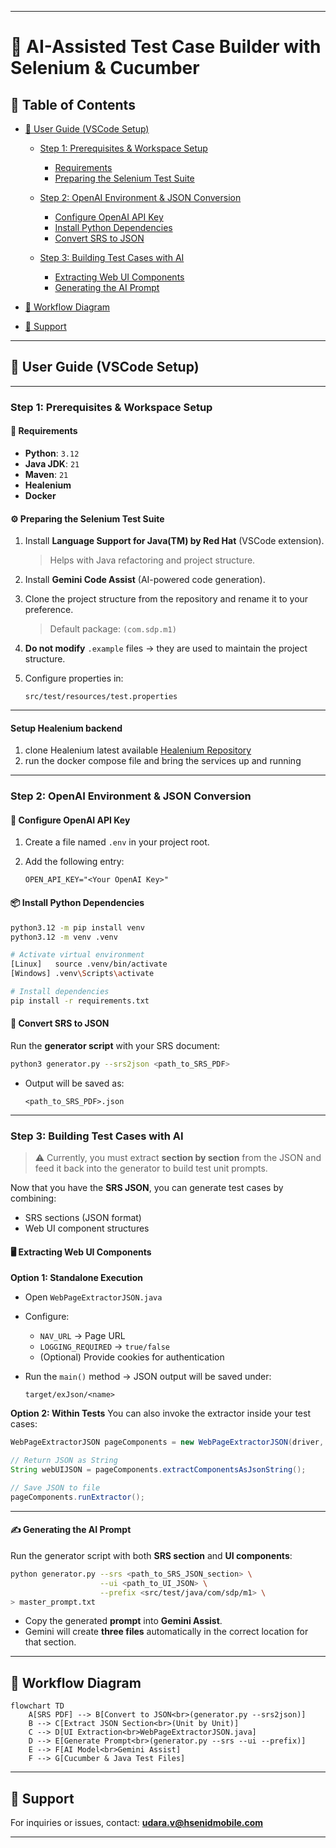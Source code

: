 
---

# 🚀 AI-Assisted Test Case Builder with Selenium & Cucumber

## 📑 Table of Contents

* [📘 User Guide (VSCode Setup)](#-user-guide-vscode-setup)

  * [Step 1: Prerequisites & Workspace Setup](#step-1-prerequisites--workspace-setup)

    * [Requirements](#-requirements)
    * [Preparing the Selenium Test Suite](#-preparing-the-selenium-test-suite)
  * [Step 2: OpenAI Environment & JSON Conversion](#step-2-openai-environment--json-conversion)

    * [Configure OpenAI API Key](#-configure-openai-api-key)
    * [Install Python Dependencies](#-install-python-dependencies)
    * [Convert SRS to JSON](#-convert-srs-to-json)
  * [Step 3: Building Test Cases with AI](#step-3-building-test-cases-with-ai)

    * [Extracting Web UI Components](#-extracting-web-ui-components)
    * [Generating the AI Prompt](#-generating-the-ai-prompt)
* [🔄 Workflow Diagram](#-workflow-diagram)
* [📩 Support](#-support)

---

## 📘 User Guide (VSCode Setup)

---

### **Step 1: Prerequisites & Workspace Setup**

#### 🔧 Requirements

* **Python**: `3.12`
* **Java JDK**: `21`
* **Maven**: `21`
* **Healenium**
* **Docker**

#### ⚙️ Preparing the Selenium Test Suite

1. Install **Language Support for Java(TM) by Red Hat** (VSCode extension).

   > Helps with Java refactoring and project structure.
2. Install **Gemini Code Assist** (AI-powered code generation).
3. Clone the project structure from the repository and rename it to your preference.

   > Default package: `(com.sdp.m1)`
4. **Do not modify** `.example` files → they are used to maintain the project structure.
5. Configure properties in:

   ```
   src/test/resources/test.properties
   ```
---

#### Setup Healenium backend
1. clone Healenium latest available [Healenium Repository](https://github.com/healenium/healenium.git)
2. run the docker compose file and bring the services up and running
   
---

### **Step 2: OpenAI Environment & JSON Conversion**

#### 🔑 Configure OpenAI API Key

1. Create a file named `.env` in your project root.
2. Add the following entry:

   ```env
   OPEN_API_KEY="<Your OpenAI Key>"
   ```

#### 📦 Install Python Dependencies

```sh
python3.12 -m pip install venv 
python3.12 -m venv .venv

# Activate virtual environment
[Linux]   source .venv/bin/activate
[Windows] .venv\Scripts\activate

# Install dependencies
pip install -r requirements.txt
```

#### 📄 Convert SRS to JSON

Run the **generator script** with your SRS document:

```sh
python3 generator.py --srs2json <path_to_SRS_PDF>
```

* Output will be saved as:

  ```
  <path_to_SRS_PDF>.json
  ```

---

### **Step 3: Building Test Cases with AI**

> ⚠️ Currently, you must extract **section by section** from the JSON and feed it back into the generator to build test unit prompts.

Now that you have the **SRS JSON**, you can generate test cases by combining:

* SRS sections (JSON format)
* Web UI component structures

#### 🖥️ Extracting Web UI Components

**Option 1: Standalone Execution**

* Open `WebPageExtractorJSON.java`
* Configure:

  * `NAV_URL` → Page URL
  * `LOGGING_REQUIRED` → `true/false`
  * (Optional) Provide cookies for authentication
* Run the `main()` method → JSON output will be saved under:

  ```
  target/exJson/<name>
  ```

**Option 2: Within Tests**
You can also invoke the extractor inside your test cases:

```java
WebPageExtractorJSON pageComponents = new WebPageExtractorJSON(driver, wait);

// Return JSON as String
String webUIJSON = pageComponents.extractComponentsAsJsonString();

// Save JSON to file
pageComponents.runExtractor();
```

---

#### ✍️ Generating the AI Prompt

Run the generator script with both **SRS section** and **UI components**:

```sh
python generator.py --srs <path_to_SRS_JSON_section> \
                    --ui <path_to_UI_JSON> \
                    --prefix <src/test/java/com/sdp/m1> \
> master_prompt.txt
```

* Copy the generated **prompt** into **Gemini Assist**.
* Gemini will create **three files** automatically in the correct location for that section.

---

## 🔄 Workflow Diagram

```mermaid
flowchart TD
    A[SRS PDF] --> B[Convert to JSON<br>(generator.py --srs2json)]
    B --> C[Extract JSON Section<br>(Unit by Unit)]
    C --> D[UI Extraction<br>WebPageExtractorJSON.java]
    D --> E[Generate Prompt<br>(generator.py --srs --ui --prefix)]
    E --> F[AI Model<br>Gemini Assist]
    F --> G[Cucumber & Java Test Files]
```

---

## 📩 Support

For inquiries or issues, contact:
**[udara.v@hsenidmobile.com](mailto:udara.v@hsenidmobile.com)**

---

